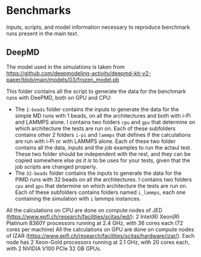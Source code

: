 # Benchmarks 
Inputs, scripts, and model information necessary to reproduce benchmark runs present in the main text.

## DeepMD
The model used in the simulations is taken from https://github.com/deepmodeling-activity/deepmd-kit-v2-paper/blob/main/models/03/frozen_model.pb 

This folder contains all the script to generate the data for the benchmark runs with DeePMD, both on GPU and CPU:

- The `1-beads` folder contains the inputs to generate the data for the simple MD runs with 1 beads, on all the architectures and both with i-Pi and LAMMPS alone.
I contains two folders `cpu` and `gpu` that determine on which architecture the tests are run on.
Each of these subfolders contains other 2 folders `i-pi` and `lammps` that defines if the calculations are run with i-Pi or with LAMMPS alone. Each of these two folder contains all the data, inputs and the job examples to run the actaul test. These two folder should be independent with the rest, and they can be copied somewhere else *as it is* to be uses for your tests, given that the job scripts are changed properly.
- The `32-beads` folder contains the inputs to generate the data for the PIMD runs with 32 beads on all the architectures. I contains two folders `cpu` and `gpu` that determine on which architecture the tests are run on.
Each of these subfolders contains folders named `i_lammps`, each one containing the simulation with `i` lammps instances.


All the calculations on CPU are done on compute nodes of JED (https://www.epfl.ch/research/facilities/scitas/jed/): 2 Intel(R) Xeon(R) Platinum 8360Y processors running at 2.4 GHz, with 36 cores each (72 cores per machine)
All the calculations on GPU are done on compute nodes of IZAR (https://www.epfl.ch/research/facilities/scitas/hardware/izar/). Each node has 2 Xeon-Gold processors running at 2.1 GHz, with 20 cores each, with 2 NVIDIA V100 PCIe 32 GB GPUs. 


